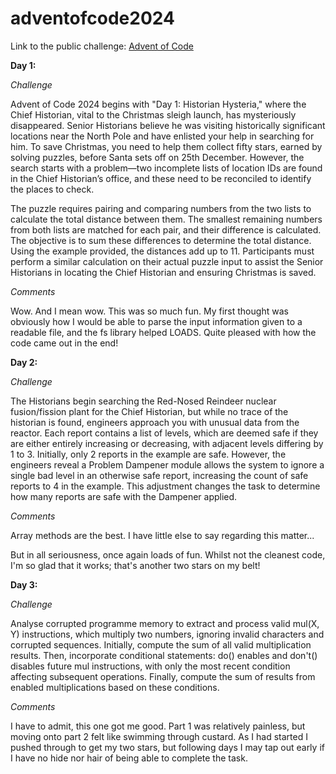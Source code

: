 # adventofcode2024

Link to the public challenge: [Advent of Code](https://adventofcode.com/2024/)

**Day 1:**

_Challenge_

Advent of Code 2024 begins with "Day 1: Historian Hysteria," where the Chief Historian, vital to the Christmas sleigh launch, has mysteriously disappeared. Senior Historians believe he was visiting historically significant locations near the North Pole and have enlisted your help in searching for him. To save Christmas, you need to help them collect fifty stars, earned by solving puzzles, before Santa sets off on 25th December. However, the search starts with a problem—two incomplete lists of location IDs are found in the Chief Historian’s office, and these need to be reconciled to identify the places to check.

The puzzle requires pairing and comparing numbers from the two lists to calculate the total distance between them. The smallest remaining numbers from both lists are matched for each pair, and their difference is calculated. The objective is to sum these differences to determine the total distance. Using the example provided, the distances add up to 11. Participants must perform a similar calculation on their actual puzzle input to assist the Senior Historians in locating the Chief Historian and ensuring Christmas is saved.

_Comments_

Wow. And I mean wow. This was so much fun. My first thought was obviously how I would be able to parse the input information given to a readable file, and the fs library helped LOADS. Quite pleased with how the code came out in the end!

**Day 2:**

_Challenge_

The Historians begin searching the Red-Nosed Reindeer nuclear fusion/fission plant for the Chief Historian, but while no trace of the historian is found, engineers approach you with unusual data from the reactor. Each report contains a list of levels, which are deemed safe if they are either entirely increasing or decreasing, with adjacent levels differing by 1 to 3. Initially, only 2 reports in the example are safe. However, the engineers reveal a Problem Dampener module allows the system to ignore a single bad level in an otherwise safe report, increasing the count of safe reports to 4 in the example. This adjustment changes the task to determine how many reports are safe with the Dampener applied.

_Comments_

Array methods are the best. I have little else to say regarding this matter...

But in all seriousness, once again loads of fun. Whilst not the cleanest code, I'm so glad that it works; that's another two stars on my belt!

**Day 3:**

_Challenge_

Analyse corrupted programme memory to extract and process valid mul(X, Y) instructions, which multiply two numbers, ignoring invalid characters and corrupted sequences. Initially, compute the sum of all valid multiplication results. Then, incorporate conditional statements: do() enables and don't() disables future mul instructions, with only the most recent condition affecting subsequent operations. Finally, compute the sum of results from enabled multiplications based on these conditions.

_Comments_

I have to admit, this one got me good. Part 1 was relatively painless, but moving onto part 2 felt like swimming through custard. As I had started I pushed through to get my two stars, but following days I may tap out early if I have no hide nor hair of being able to complete the task.
